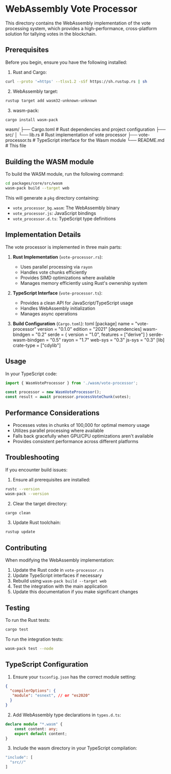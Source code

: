 # WebAssembly Vote Processor

This directory contains the WebAssembly implementation of the vote processing system, which provides a high-performance, cross-platform solution for tallying votes in the blockchain.

## Prerequisites

Before you begin, ensure you have the following installed:

1. Rust and Cargo: 
```bash
curl --proto '=https' --tlsv1.2 -sSf https://sh.rustup.rs | sh
```

2. WebAssembly target:
```bash
rustup target add wasm32-unknown-unknown
```
3. wasm-pack:
```bash
cargo install wasm-pack
```
wasm/
├── Cargo.toml # Rust dependencies and project configuration
├── src/
│ └── lib.rs # Rust implementation of vote processor
├── vote-processor.ts # TypeScript interface for the Wasm module
└── README.md # This file

## Building the WASM module

To build the WASM module, run the following command:
```bash
cd packages/core/src/wasm
wasm-pack build --target web
```

This will generate a `pkg` directory containing:
- `vote_processor_bg.wasm`: The WebAssembly binary
- `vote_processor.js`: JavaScript bindings
- `vote_processor.d.ts`: TypeScript type definitions

## Implementation Details

The vote processor is implemented in three main parts:

1. **Rust Implementation** (`vote-processor.rs`):
   - Uses parallel processing via `rayon`
   - Handles vote chunks efficiently
   - Provides SIMD optimizations where available
   - Manages memory efficiently using Rust's ownership system

2. **TypeScript Interface** (`vote-processor.ts`):
   - Provides a clean API for JavaScript/TypeScript usage
   - Handles WebAssembly initialization
   - Manages async operations

3. **Build Configuration** (`Cargo.toml`):
toml
[package]
name = "vote-processor"
version = "0.1.0"
edition = "2021"
[dependencies]
wasm-bindgen = "0.2"
serde = { version = "1.0", features = ["derive"] }
serde-wasm-bindgen = "0.5"
rayon = "1.7"
web-sys = "0.3"
js-sys = "0.3"
[lib]
crate-type = ["cdylib"]


## Usage

In your TypeScript code:
```ts
import { WasmVoteProcessor } from './wasm/vote-processor';

const processor = new WasmVoteProcessor();
const result = await processor.processVoteChunk(votes);
```

## Performance Considerations

- Processes votes in chunks of 100,000 for optimal memory usage
- Utilizes parallel processing where available
- Falls back gracefully when GPU/CPU optimizations aren't available
- Provides consistent performance across different platforms

## Troubleshooting

If you encounter build issues:

1. Ensure all prerequisites are installed:
```bash
rustc --version
wasm-pack --version
```

2. Clear the target directory:
```bash
cargo clean
```

3. Update Rust toolchain:
```bash
rustup update
```

## Contributing

When modifying the WebAssembly implementation:

1. Update the Rust code in `vote-processor.rs`
2. Update TypeScript interfaces if necessary
3. Rebuild using `wasm-pack build --target web`
4. Test the integration with the main application
5. Update this documentation if you make significant changes

## Testing

To run the Rust tests:
```bash
cargo test
```

To run the integration tests:
```bash
wasm-pack test --node
```

## TypeScript Configuration

1. Ensure your `tsconfig.json` has the correct module setting:

```json
{
  "compilerOptions": {
   "module": "esnext", // or "es2020"   
  }
}
```

2. Add WebAssembly type declarations in `types.d.ts`:
```ts
declare module "*.wasm" {
    const content: any;
    export default content;
}
```


3. Include the wasm directory in your TypeScript compilation:
```ts
"include": [
  "src//"
]
```
